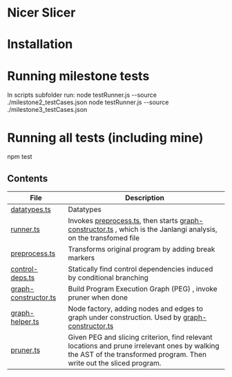 # Nicer Slicer
# Installation
# Running milestone tests
In scripts subfolder run:
node testRunner.js --source ./milestone2_testCases.json
node testRunner.js --source ./milestone3_testCases.json
# Running all tests (including mine)
npm test
## Contents
| File  | Description |
| ------------- | ------------- |
| [datatypes.ts](slicer/datatypes.ts) | Datatypes |
| [runner.ts](slicer/runner.ts) | Invokes [preprocess.ts](slicer/preprocess.ts), then starts [graph-constructor.ts](slicer/graph-constructor.ts) , which is the Janlangi analysis, on the transfomed file  |
| [preprocess.ts](slicer/preprocess.ts) | Transforms original program by adding break markers  |
| [control-deps.ts](slicer/control-deps.ts) | Statically find control dependencies induced by conditional branching |
| [graph-constructor.ts](slicer/graph-constructor.ts) | Build Program Execution Graph (PEG) , invoke pruner when done |
| [graph-helper.ts](slicer/graph-helper.ts) | Node factory, adding nodes and edges to graph under construction. Used by [graph-constructor.ts](slicer/graph-constructor.ts) |
| [pruner.ts](slicer/pruner.ts) | Given PEG and slicing criterion, find relevant locations and prune irrelevant ones by walking the AST of the transformed program. Then write out the sliced program.   |
